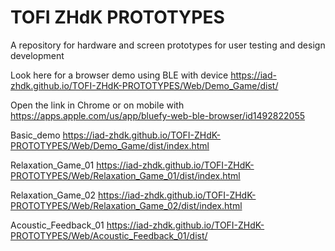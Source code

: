 # TOFI ZHdK PROTOTYPES
 A repository for hardware and screen prototypes for user testing and design development

 Look here for a browser demo using BLE with device https://iad-zhdk.github.io/TOFI-ZHdK-PROTOTYPES/Web/Demo_Game/dist/

 Open the link in Chrome or on mobile with https://apps.apple.com/us/app/bluefy-web-ble-browser/id1492822055

 Basic_demo
 https://iad-zhdk.github.io/TOFI-ZHdK-PROTOTYPES/Web/Demo_Game/dist/index.html

 Relaxation_Game_01
 https://iad-zhdk.github.io/TOFI-ZHdK-PROTOTYPES/Web/Relaxation_Game_01/dist/index.html

 Relaxation_Game_02
 https://iad-zhdk.github.io/TOFI-ZHdK-PROTOTYPES/Web/Relaxation_Game_02/dist/index.html
 
 Acoustic_Feedback_01
 https://iad-zhdk.github.io/TOFI-ZHdK-PROTOTYPES/Web/Acoustic_Feedback_01/dist/


